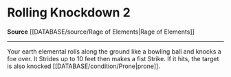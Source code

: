 ﻿---
actions: '[two-actions]'
id: '2131'
name: Rolling Knockdown
rarity: Common
source: '[[DATABASE/source/Rage of Elements|Rage of Elements]]'
type: Action

---
# Rolling Knockdown <span class="action-icon">2</span>

**Source** [[DATABASE/source/Rage of Elements|Rage of Elements]]

---
Your earth elemental rolls along the ground like a bowling ball and knocks a foe over. It Strides up to 10 feet then makes a fist Strike. If it hits, the target is also knocked [[DATABASE/condition/Prone|prone]].